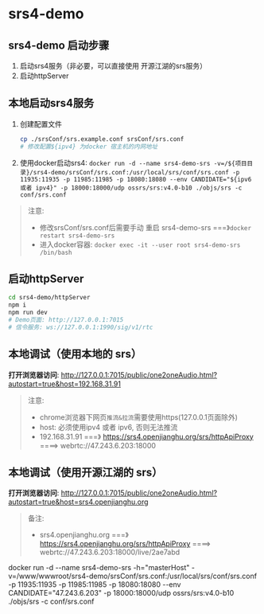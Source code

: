 # srs4-demo

## srs4-demo 启动步骤

1. 启动srs4服务（非必要，可以直接使用 开源江湖的srs服务）
1. 启动httpServer

## 本地启动srs4服务

1. 创建配置文件
   ```bash
   cp ./srsConf/srs.example.conf srsConf/srs.conf
   # 修改配置${ipv4} 为docker 宿主机的内网地址
   ```   
1. 使用docker启动srs4: `docker run -d --name srs4-demo-srs -v=/${项目目录}/srs4-demo/srsConf/srs.conf:/usr/local/srs/conf/srs.conf -p 11935:11935 -p 11985:11985 -p 18080:18080 --env CANDIDATE="${ipv6 或者 ipv4}" -p 18000:18000/udp ossrs/srs:v4.0-b10 ./objs/srs -c conf/srs.conf`
> 注意: 
>  - 修改srsConf/srs.conf后需要手动 重启 srs4-demo-srs ===》`docker restart srs4-demo-srs`
>  - 进入docker容器: `docker exec -it --user root srs4-demo-srs /bin/bash`

## 启动httpServer

```bash
cd srs4-demo/httpServer
npm i
npm run dev
# Demo页面: http://127.0.0.1:7015
# 信令服务: ws://127.0.0.1:1990/sig/v1/rtc
```

## 本地调试（使用本地的 srs）

**打开浏览器访问**: http://127.0.0.1:7015/public/one2oneAudio.html?autostart=true&host=192.168.31.91
> 注意: 
>  - chrome浏览器下网页`推流&拉流`需要使用https(127.0.0.1页面除外)
>  - host: 必须使用ipv4 或者 ipv6, 否则无法推流
>  - 192.168.31.91 ===》 https://srs4.openjianghu.org/srs/httpApiProxy ====> webrtc://47.243.6.203:18000

## 本地调试（使用开源江湖的 srs）
**打开浏览器访问**: http://127.0.0.1:7015/public/one2oneAudio.html?autostart=true&host=srs4.openjianghu.org
> 备注: 
>  - srs4.openjianghu.org ===》 https://srs4.openjianghu.org/srs/httpApiProxy ====> webrtc://47.243.6.203:18000/live/2ae7abd


docker run -d --name srs4-demo-srs -h="masterHost" -v=/www/wwwroot/srs4-demo/srsConf/srs.conf:/usr/local/srs/conf/srs.conf -p 11935:11935 -p 11985:11985 -p 18080:18080 --env CANDIDATE="47.243.6.203" -p 18000:18000/udp ossrs/srs:v4.0-b10 ./objs/srs -c conf/srs.conf